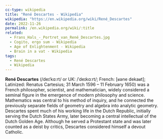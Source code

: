 ```yaml
---
cc-type: wikipedia
title: "René Descartes - Wikipedia"
wikipedia: "https://en.wikipedia.org/wiki/René_Descartes"
date: 2022-11-26
permalink: /en.wikipedia.org/wiki/:title
related:
  - Frans_Hals_-_Portret_van_René_Descartes.jpg
  - Cogito, ergo sum - Wikipedia
  - Age of Enlightenment - Wikipedia
  - Brain in a vat - Wikipedia
tags:
  - René Descartes
  - Wikipedia
---
```

**René Descartes** (/deɪˈkɑːrt/ or UK: /ˈdeɪkɑːrt/; French: [ʁəne dekaʁt]; Latinized: Renatus Cartesius; 31 March 1596 – 11 February 1650) was a French philosopher, scientist, and mathematician, widely considered a seminal figure in the emergence of modern philosophy and science. Mathematics was central to his method of inquiry, and he connected the previously separate fields of geometry and algebra into analytic geometry. Descartes spent much of his working life in the Dutch Republic, initially serving the Dutch States Army, later becoming a central intellectual of the Dutch Golden Age. Although he served a Protestant state and was later counted as a deist by critics, Descartes considered himself a devout Catholic.
